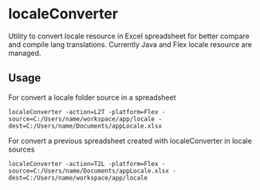 # localeConverter
Utility to convert locale resource in Excel spreadsheet for better compare and compile lang translations.
Currently Java and Flex locale resource are managed.



## Usage
For convert a locale folder source in a spreadsheet
```
localeConverter -action=L2T -platform=Flex -source=C:/Users/name/workspace/app/locale -dest=C:/Users/name/Documents/appLocale.xlsx
```

For convert a previous spreadsheet created with localeConverter in locale sources
```
localeConverter -action=T2L -platform=Flex -source=C:/Users/name/Documents/appLocale.xlsx -dest=C:/Users/name/workspace/app/locale
```
